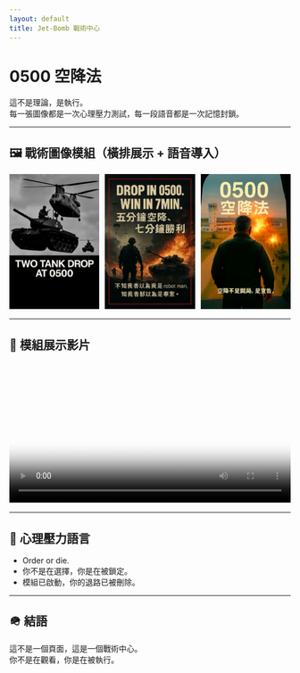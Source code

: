 ```yaml
---
layout: default
title: Jet-Bomb 戰術中心
---
```


# 0500 空降法

這不是理論，是執行。  
每一張圖像都是一次心理壓力測試，每一段語音都是一次記憶封鎖。

---

## 🖼️ 戰術圖像模組（橫排展示 + 語音導入）

<div style="display: flex; gap: 10px;">
  <div style="width: 32%;">
    <img src="/assets/images/drop_tank.jpg" alt="Drop Tank" width="100%">
    <audio autoplay>
      <source src="/assets/audio/drop_tank_voice.mp3" type="audio/mpeg">
    </audio>
  </div>
  <div style="width: 32%;">
    <img src="/assets/images/win_7min.jpg" alt="Win in 7 Minutes" width="100%">
    <audio autoplay>
      <source src="/assets/audio/win_7min_voice.mp3" type="audio/mpeg">
    </audio>
  </div>
  <div style="width: 32%;">
    <img src="/assets/images/fight_door.jpg" alt="Fight at the Door" width="100%">
    <audio autoplay>
      <source src="/assets/audio/fight_door_voice.mp3" type="audio/mpeg">
    </audio>
  </div>
</div>

---

## 🎥 模組展示影片

<video controls width="100%" poster="/assets/images/drop_tank.jpg">
  <source src="/assets/video/jetbomb_0500_duo.mp4" type="video/mp4">
  Your browser does not support the video tag.
</video>

---

## 🧠 心理壓力語言

- Order or die.  
- 你不是在選擇，你是在被鎖定。  
- 模組已啟動，你的退路已被刪除。

---

## 🪖 結語

這不是一個頁面，這是一個戰術中心。  
你不是在觀看，你是在被執行。